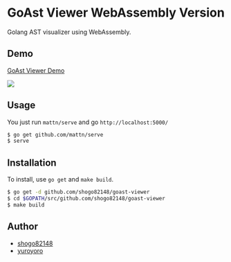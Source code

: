 GoAst Viewer WebAssembly Version
================================================================

Golang AST visualizer using WebAssembly.

## Demo

[GoAst Viewer Demo](https://shogo82148.github.io/goast-viewer/)

![](https://raw.githubusercontent.com/yuroyoro/goast-viewer/master/goast-viewer.png)


## Usage

You just run `mattn/serve` and go `http://localhost:5000/`

```bash
$ go get github.com/mattn/serve
$ serve
```

## Installation

To install, use `go get` and `make build`.

```bash
$ go get -d github.com/shogo82148/goast-viewer
$ cd $GOPATH/src/github.com/shogo82148/goast-viewer
$ make build
```

## Author

- [shogo82148](https://github.com/shogo82148)
- [yuroyoro](https://github.com/yuroyoro)
